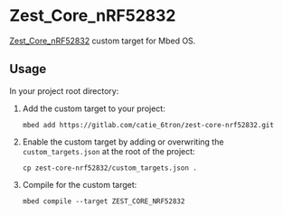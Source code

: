 # Zest_Core_nRF52832
[Zest_Core_nRF52832](https://gitlab.com/catie_6tron/zest-core-nrf52832-hardware)
custom target for Mbed OS.

## Usage
In your project root directory:

1.  Add the custom target to your project:

    ```shell
    mbed add https://gitlab.com/catie_6tron/zest-core-nrf52832.git
    ```

2. Enable the custom target by adding or overwriting the `custom_targets.json` at the
   root of the project:

    ```shell
    cp zest-core-nrf52832/custom_targets.json .
    ```

3. Compile for the custom target:

   ```shell
   mbed compile --target ZEST_CORE_NRF52832
   ```
